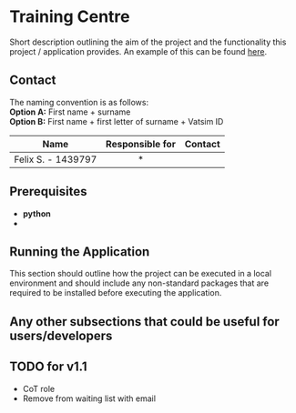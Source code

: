 # Training Centre

Short description outlining the aim of the project and the functionality this project / application provides. 
An example of this can be found [here](https://github.com/vatger/teamspeak-station-bot).

## Contact

The naming convention is as follows:  
**Option A:** First name + surname  
**Option B:** First name + first letter of surname + Vatsim ID  

|         Name         | Responsible for |                     Contact                     |
| :------------------: | :-------------: | :---------------------------------------------: |
| Felix S. - 1439797 |    *     |  |

## Prerequisites
- **python**
- 
## Running the Application

This section should outline how the project can be executed in a local environment and should
include any non-standard packages that are required to be installed before executing the
application.


## Any other subsections that could be useful for users/developers

## TODO for v1.1
- CoT role
- Remove from waiting list with email
